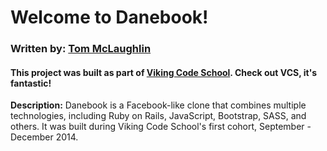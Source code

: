 # Welcome to Danebook!

### Written by: [Tom McLaughlin](http://github.com/tim5046)
#### This project was built as part of [Viking Code School](http://vikingcodeschool.com). Check out VCS, it's fantastic!

**Description:** Danebook is a Facebook-like clone that combines multiple technologies, including Ruby on Rails, JavaScript, Bootstrap, SASS, and others.  It was built during Viking Code School's first cohort, September - December 2014.




